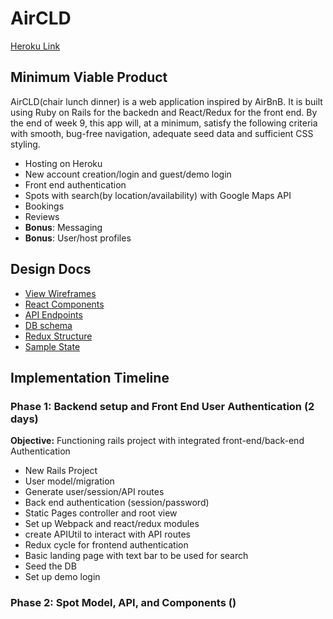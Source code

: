 # AirCLD
[Heroku Link](https://aircld.herokuapp.com/)

## Minimum Viable Product
AirCLD(chair lunch dinner) is a web application inspired by AirBnB.  It is built
using Ruby on Rails for the backedn and React/Redux for the front end.  By the end
of week 9, this app will, at a minimum, satisfy the following criteria with smooth, bug-free navigation, adequate seed data and sufficient CSS styling.
* Hosting on Heroku
* New account creation/login and guest/demo login
* Front end authentication
* Spots with search(by location/availability) with Google Maps API
* Bookings
* Reviews
* **Bonus**: Messaging
* **Bonus**: User/host profiles

## Design Docs
* [View Wireframes](./wireframes/)
* [React Components](./component-hierarchy.md)
* [API Endpoints](./api-endpoints.md)
* [DB schema](./schema.md)
* [Redux Structure](./redux-structure.md)
* [Sample State](./sample-state.md)

## Implementation Timeline
### Phase 1: Backend setup and Front End User Authentication (2 days)
**Objective:** Functioning rails project with integrated front-end/back-end Authentication

* New Rails Project
* User model/migration
* Generate user/session/API routes
* Back end authentication (session/password)
* Static Pages controller and root view
* Set up Webpack and react/redux modules
* create APIUtil to interact with API routes
* Redux cycle for frontend authentication
* Basic landing page with text bar to be used for search
* Seed the DB
* Set up demo login

### Phase 2: Spot Model, API, and Components ()

